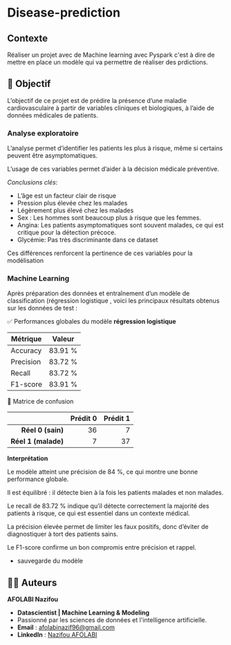 # Disease-prediction

## Contexte 

Réaliser un projet avec de Machine learning avec Pyspark c'est à dire de mettre en place un modèle qui va permettre de réaliser des prdictions.

## 🎯 Objectif 
L’objectif de ce projet est de prédire la présence d’une maladie cardiovasculaire à partir de variables cliniques et biologiques, à l’aide de données médicales de patients.

### Analyse exploratoire 

L’analyse permet d’identifier les patients les plus à risque, même si certains peuvent être asymptomatiques.

L’usage de ces variables permet d’aider à la décision médicale préventive.

*Conclusions clés*: 

- L’âge est un facteur clair de risque
- Pression plus élevée chez les malades
- Légèrement plus élevé chez les malades
- Sex : Les hommes sont beaucoup plus à risque que les femmes.
- Angina: Les patients asymptomatiques sont souvent malades, ce qui est critique pour la détection précoce.
- Glycémie: Pas très discriminante dans ce dataset

 Ces différences renforcent la pertinence de ces variables pour la modélisation

### Machine Learning
Après  préparation des données et entraînement d’un modèle de classification (régression logistique , voici les principaux résultats obtenus sur les données de test :


✅ Performances globales du modèle **régression logistique**

| Métrique   | Valeur   |
|------------|----------|
| Accuracy   | 83.91 %  |
| Precision  | 83.72 %  |
| Recall     | 83.72 %  |
| F1-score   | 83.91 %  |


🔲 Matrice de confusion

|                     | Prédit 0 | Prédit 1 |
|--------------------:|---------:|---------:|
| **Réel 0 (sain)**   |   36     |    7     |
| **Réel 1 (malade)** |   7      |   37     |


 **Interprétation**
 
Le modèle atteint une précision de 84 %, ce qui montre une bonne performance globale.

Il est équilibré : il détecte bien à la fois les patients malades et non malades.

Le recall de 83.72 % indique qu’il détecte correctement la majorité des patients à risque, ce qui est essentiel dans un contexte médical.

La précision élevée permet de limiter les faux positifs, donc d’éviter de diagnostiquer à tort des patients sains.

Le F1-score confirme un bon compromis entre précision et rappel.

- sauvegarde du modèle
  


## 👨‍💻 Auteurs 

**AFOLABI Nazifou**

- **Datascientist | Machine Learning & Modeling** 
- Passionné par les sciences de données et l'intelligence artificielle.
- **Email** : [afolabinazif96@gmail.com](mailto.afolabinazif96@gmail.com)
- **LinkedIn** : [Nazifou AFOLABI](https://www.linkedin.com/in/nazifou-afolabi-10544729b/)

